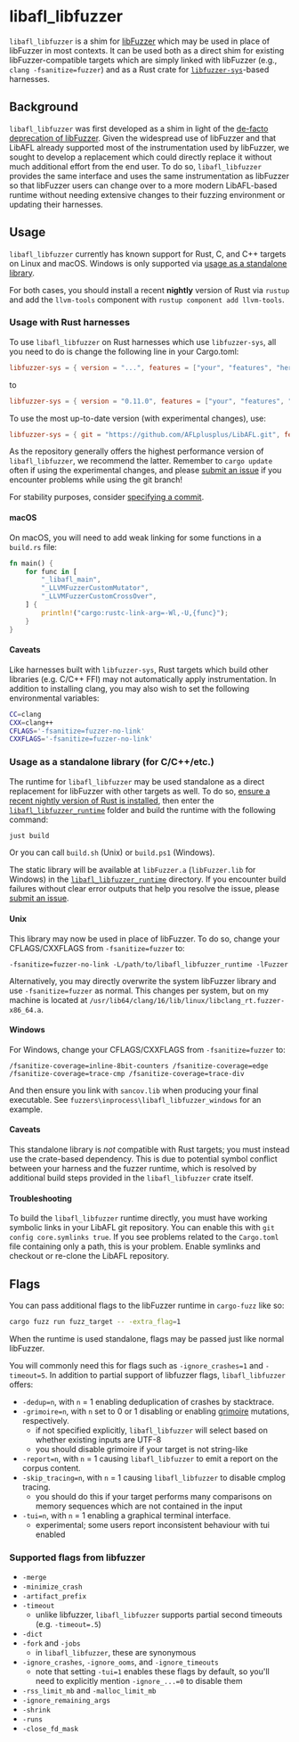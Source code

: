# libafl_libfuzzer

`libafl_libfuzzer` is a shim for [libFuzzer] which may be used in place of libFuzzer in most contexts.
It can be used both as a direct shim for existing libFuzzer-compatible targets which are simply linked with libFuzzer
(e.g., `clang -fsanitize=fuzzer`) and as a Rust crate for [`libfuzzer-sys`]-based harnesses.

## Background

`libafl_libfuzzer` was first developed as a shim in light of the [de-facto deprecation of libFuzzer].
Given the widespread use of libFuzzer and that LibAFL already supported most of the instrumentation used by libFuzzer,
we sought to develop a replacement which could directly replace it without much additional effort from the end user.
To do so, `libafl_libfuzzer` provides the same interface and uses the same instrumentation as libFuzzer so that
libFuzzer users can change over to a more modern LibAFL-based runtime without needing extensive changes to their
fuzzing environment or updating their harnesses.

## Usage

`libafl_libfuzzer` currently has known support for Rust, C, and C++ targets on Linux and
macOS. Windows is only supported via [usage as a standalone
library](#usage-as-a-standalone-library-for-ccetc).

For both cases, you should install a recent **nightly** version of Rust via `rustup` and add the `llvm-tools` component
with `rustup component add llvm-tools`.

### Usage with Rust harnesses

To use `libafl_libfuzzer` on Rust harnesses which use `libfuzzer-sys`, all you need to do is change the following line
in your Cargo.toml:

```toml
libfuzzer-sys = { version = "...", features = ["your", "features", "here"] }
```

to

```toml
libfuzzer-sys = { version = "0.11.0", features = ["your", "features", "here"], package = "libafl_libfuzzer" }
```

To use the most up-to-date version (with experimental changes), use:

```toml
libfuzzer-sys = { git = "https://github.com/AFLplusplus/LibAFL.git", features = ["your", "features", "here"], package = "libafl_libfuzzer" }
```

As the repository generally offers the highest performance version of `libafl_libfuzzer`, we recommend the latter.
Remember to `cargo update` often if using the experimental changes, and please [submit an issue]
if you encounter problems while using the git branch!

For stability purposes, consider [specifying a commit](https://doc.rust-lang.org/cargo/reference/specifying-dependencies.html#choice-of-commit).

#### macOS

On macOS, you will need to add weak linking for some functions in a `build.rs` file:

```rust
fn main() {
    for func in [
        "_libafl_main",
        "_LLVMFuzzerCustomMutator",
        "_LLVMFuzzerCustomCrossOver",
    ] {
        println!("cargo:rustc-link-arg=-Wl,-U,{func}");
    }
}
```

#### Caveats

Like harnesses built with `libfuzzer-sys`, Rust targets which build other libraries (e.g. C/C++ FFI) may not
automatically apply instrumentation.
In addition to installing clang, you may also wish to set the following environmental variables:

```bash
CC=clang
CXX=clang++
CFLAGS='-fsanitize=fuzzer-no-link'
CXXFLAGS='-fsanitize=fuzzer-no-link'
```

### Usage as a standalone library (for C/C++/etc.)


The runtime for `libafl_libfuzzer` may be used standalone as a direct replacement for libFuzzer with other targets as
well.
To do so, [ensure a recent nightly version of Rust is installed](https://rustup.rs/), then enter the
[`libafl_libfuzzer_runtime`](../libafl_libfuzzer_runtime) folder and build the runtime with the following command:

```bash
just build
```

Or you can call `build.sh` (Unix) or `build.ps1` (Windows).

The static library will be available at `libFuzzer.a` (`libFuzzer.lib` for Windows) in
the [`libafl_libfuzzer_runtime`](../libafl_libfuzzer_runtime) directory.  If you
encounter build failures without clear error outputs that help you resolve the issue,
please [submit an issue].

#### Unix

This library may now be used in place of libFuzzer.  To do so, change your
CFLAGS/CXXFLAGS from `-fsanitize=fuzzer` to:

``` -fsanitize=fuzzer-no-link -L/path/to/libafl_libfuzzer_runtime -lFuzzer ```

Alternatively, you may directly overwrite the system libFuzzer library and use
`-fsanitize=fuzzer` as normal.  This changes per system, but on my machine is located at
`/usr/lib64/clang/16/lib/linux/libclang_rt.fuzzer-x86_64.a`.

#### Windows

For Windows, change your CFLAGS/CXXFLAGS from `-fsanitize=fuzzer` to:

```/fsanitize-coverage=inline-8bit-counters /fsanitize-coverage=edge /fsanitize-coverage=trace-cmp /fsanitize-coverage=trace-div```

And then ensure you link with `sancov.lib` when producing your final executable. See
`fuzzers\inprocess\libafl_libfuzzer_windows` for an example.

#### Caveats

This standalone library is _not_ compatible with Rust targets; you must instead use the crate-based dependency.
This is due to potential symbol conflict between your harness and the fuzzer runtime, which is resolved by additional
build steps provided in the `libafl_libfuzzer` crate itself.

#### Troubleshooting

To build the `libafl_libfuzzer` runtime directly, you must have working symbolic links
in your LibAFL git repository. You can enable this with `git config core.symlinks true`.
If you see problems related to the `Cargo.toml` file containing only a path, this is
your problem. Enable symlinks and checkout or re-clone the LibAFL repository.


## Flags

You can pass additional flags to the libFuzzer runtime in `cargo-fuzz` like so:

```bash
cargo fuzz run fuzz_target -- -extra_flag=1
```

When the runtime is used standalone, flags may be passed just like normal libFuzzer.

You will commonly need this for flags such as `-ignore_crashes=1` and `-timeout=5`. In addition
to partial support of libfuzzer flags, `libafl_libfuzzer` offers:

- `-dedup=n`, with `n` = 1 enabling deduplication of crashes by stacktrace.
- `-grimoire=n`, with `n` set to 0 or 1 disabling or enabling [grimoire] mutations, respectively.
  - if not specified explicitly, `libafl_libfuzzer` will select based on whether existing inputs are UTF-8
  - you should disable grimoire if your target is not string-like
- `-report=n`, with `n` = 1 causing `libafl_libfuzzer` to emit a report on the corpus content.
- `-skip_tracing=n`, with `n` = 1 causing `libafl_libfuzzer` to disable cmplog tracing.
  - you should do this if your target performs many comparisons on memory sequences which are
      not contained in the input
- `-tui=n`, with `n` = 1 enabling a graphical terminal interface.
  - experimental; some users report inconsistent behaviour with tui enabled

### Supported flags from libfuzzer

- `-merge`
- `-minimize_crash`
- `-artifact_prefix`
- `-timeout`
  - unlike libfuzzer, `libafl_libfuzzer` supports partial second timeouts (e.g. `-timeout=.5`)
- `-dict`
- `-fork` and `-jobs`
  - in `libafl_libfuzzer`, these are synonymous
- `-ignore_crashes`, `-ignore_ooms`, and `-ignore_timeouts`
  - note that setting `-tui=1` enables these flags by default, so you'll need to explicitly mention `-ignore_...=0` to
      disable them
- `-rss_limit_mb` and `-malloc_limit_mb`
- `-ignore_remaining_args`
- `-shrink`
- `-runs`
- `-close_fd_mask`

[libFuzzer]: https://llvm.org/docs/LibFuzzer.html

[`libfuzzer-sys`]: https://docs.rs/libfuzzer-sys/

[de-facto deprecation of libFuzzer]: https://llvm.org/docs/LibFuzzer.html#status

[submit an issue]: https://github.com/AFLplusplus/LibAFL/issues/new/choose

[grimoire]: https://www.usenix.org/conference/usenixsecurity19/presentation/blazytko
